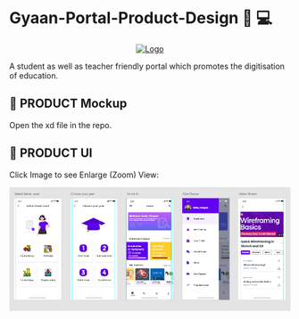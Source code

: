 # Gyaan-Portal-Product-Design  :iphone: 💻
<p align="center">
  <a href="https://https://github.com/Gyaan-Portal/Gyaan-Portal-App">
    <img src="https://avatars3.githubusercontent.com/u/67199434?s=400&u=4d08b5b1286b0994f02aa5fbf5c738e8fb723d9e&v=4" alt="Logo" width="150" height="150">
  </a>
  </p>

A student as well as teacher friendly portal which promotes the digitisation of education.

## 📌 PRODUCT Mockup

Open the xd file in the repo.

## 🌟 PRODUCT UI
Click Image to see Enlarge (Zoom) View:

![UI of App](https://github.com/Gyaan-Portal/Product-Design/blob/master/UI_Image.png)
